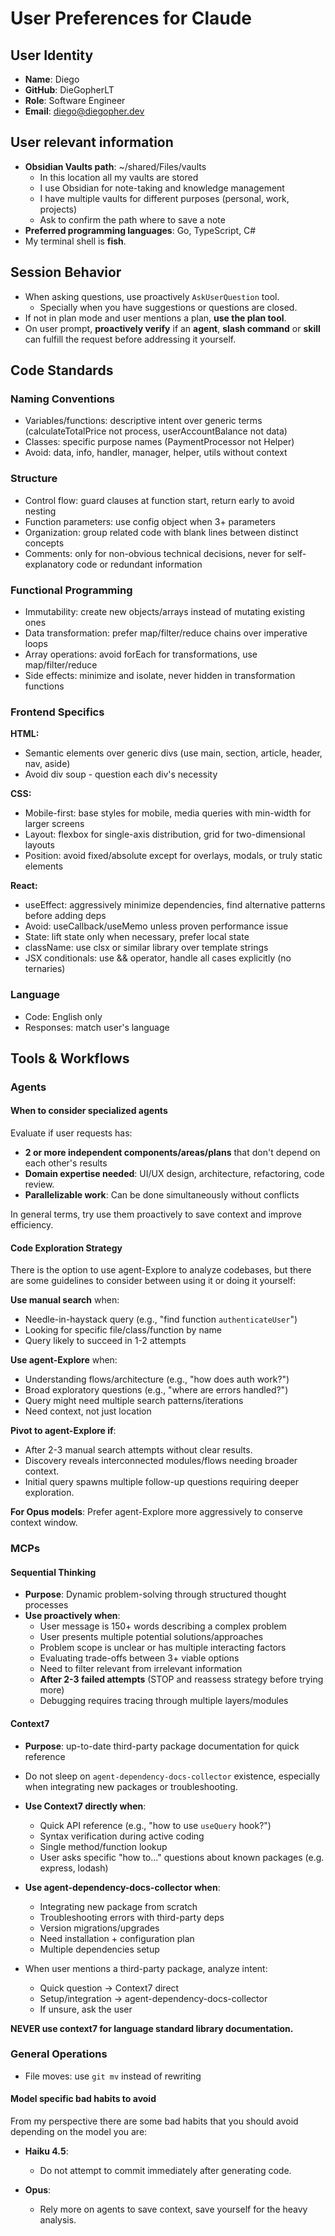 # User Preferences for Claude

## User Identity

- **Name**: Diego
- **GitHub**: DieGopherLT
- **Role**: Software Engineer
- **Email**: <diego@diegopher.dev>

## User relevant information

- **Obsidian Vaults path**: ~/shared/Files/vaults
  - In this location all my vaults are stored
  - I use Obsidian for note-taking and knowledge management
  - I have multiple vaults for different purposes (personal, work, projects)
  - Ask to confirm the path where to save a note
- **Preferred programming languages**: Go, TypeScript, C#
- My terminal shell is **fish**.

## Session Behavior

- When asking questions, use proactively `AskUserQuestion` tool.
  - Specially when you have suggestions or questions are closed.
- If not in plan mode and user mentions a plan, **use the plan tool**.
- On user prompt, **proactively verify** if an **agent**, **slash command** or **skill** can fulfill the request before addressing it yourself.

## Code Standards

### Naming Conventions

- Variables/functions: descriptive intent over generic terms (calculateTotalPrice not process, userAccountBalance not data)
- Classes: specific purpose names (PaymentProcessor not Helper)
- Avoid: data, info, handler, manager, helper, utils without context

### Structure

- Control flow: guard clauses at function start, return early to avoid nesting
- Function parameters: use config object when 3+ parameters
- Organization: group related code with blank lines between distinct concepts
- Comments: only for non-obvious technical decisions, never for self-explanatory code or redundant information

### Functional Programming

- Immutability: create new objects/arrays instead of mutating existing ones
- Data transformation: prefer map/filter/reduce chains over imperative loops
- Array operations: avoid forEach for transformations, use map/filter/reduce
- Side effects: minimize and isolate, never hidden in transformation functions

### Frontend Specifics

**HTML:**

- Semantic elements over generic divs (use main, section, article, header, nav, aside)
- Avoid div soup - question each div's necessity

**CSS:**

- Mobile-first: base styles for mobile, media queries with min-width for larger screens
- Layout: flexbox for single-axis distribution, grid for two-dimensional layouts
- Position: avoid fixed/absolute except for overlays, modals, or truly static elements

**React:**

- useEffect: aggressively minimize dependencies, find alternative patterns before adding deps
- Avoid: useCallback/useMemo unless proven performance issue
- State: lift state only when necessary, prefer local state
- className: use clsx or similar library over template strings
- JSX conditionals: use && operator, handle all cases explicitly (no ternaries)

### Language

- Code: English only
- Responses: match user's language

## Tools & Workflows

### Agents

#### When to consider specialized agents

Evaluate if user requests has:

- **2 or more independent components/areas/plans** that don't depend on each other's results
- **Domain expertise needed**: UI/UX design, architecture, refactoring, code review.
- **Parallelizable work**: Can be done simultaneously without conflicts

In general terms, try use them proactively to save context and improve efficiency.

#### Code Exploration Strategy

There is the option to use agent-Explore to analyze codebases, but there are some guidelines to consider between using it or doing it yourself:

**Use manual search** when:

- Needle-in-haystack query (e.g., "find function `authenticateUser`")
- Looking for specific file/class/function by name
- Query likely to succeed in 1-2 attempts

**Use agent-Explore** when:

- Understanding flows/architecture (e.g., "how does auth work?")
- Broad exploratory questions (e.g., "where are errors handled?")
- Query might need multiple search patterns/iterations
- Need context, not just location

**Pivot to agent-Explore if**:

- After 2-3 manual search attempts without clear results.
- Discovery reveals interconnected modules/flows needing broader context.
- Initial query spawns multiple follow-up questions requiring deeper exploration.

**For Opus models**: Prefer agent-Explore more aggressively to conserve context window.

### MCPs

#### Sequential Thinking

- **Purpose**: Dynamic problem-solving through structured thought processes
- **Use proactively when**:
  - User message is 150+ words describing a complex problem
  - User presents multiple potential solutions/approaches
  - Problem scope is unclear or has multiple interacting factors
  - Evaluating trade-offs between 3+ viable options
  - Need to filter relevant from irrelevant information
  - **After 2-3 failed attempts** (STOP and reassess strategy before trying more)
  - Debugging requires tracing through multiple layers/modules

#### Context7

- **Purpose**: up-to-date third-party package documentation for quick reference
- Do not sleep on `agent-dependency-docs-collector` existence, especially when integrating new packages or troubleshooting.

- **Use Context7 directly when**:
  - Quick API reference (e.g., "how to use `useQuery` hook?")
  - Syntax verification during active coding
  - Single method/function lookup
  - User asks specific "how to..." questions about known packages (e.g. express, lodash)

- **Use agent-dependency-docs-collector when**:
  - Integrating new package from scratch
  - Troubleshooting errors with third-party deps
  - Version migrations/upgrades
  - Need installation + configuration plan
  - Multiple dependencies setup

- When user mentions a third-party package, analyze intent:
  - Quick question → Context7 direct
  - Setup/integration → agent-dependency-docs-collector
  - If unsure, ask the user

**NEVER use context7 for language standard library documentation.**

### General Operations

- File moves: use `git mv` instead of rewriting

#### Model specific bad habits to avoid

From my perspective there are some bad habits that you should avoid depending on the model you are:

- **Haiku 4.5**:
  - Do not attempt to commit immediately after generating code.

- **Opus**:
  - Rely more on agents to save context, save yourself for the heavy analysis.
